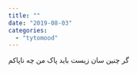 ```yaml
---
title: ""
date: "2019-08-03"
categories: 
  - "tytomood"
---
```


گر چنین سان زیست باید پاک من چه ناپاکم
